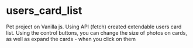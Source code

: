 # users_card_list
Pet project on Vanilla js. Using API (fetch) created extendable  users card list.
Using the control buttons, you can change the size of photos on cards, 
as well as expand the cards - when you click on them

